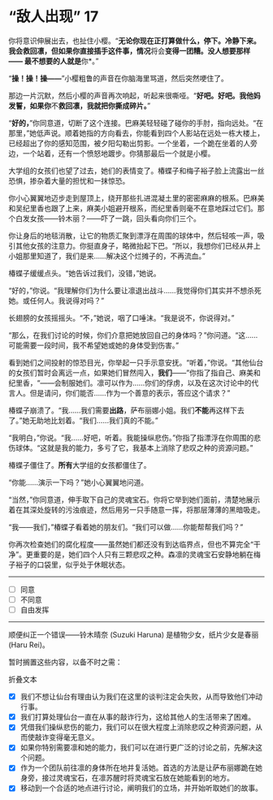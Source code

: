 # “敌人出现” 17

你将意识伸展出去，也扯住小樱。“**无论你现在正打算做什么，**停下**。冷静下来。我会救回凛，但如果你直接插手这件事，情况**将会**变得一团糟。没人想要那样 —— 最不想要的人就是**你*。”

“**操！操！操——**”小樱粗鲁的声音在你脑海里骂道，然后突然哽住了。

那边一片沉默，然后小樱的声音再次响起，听起来很嘶哑。“**好吧。好吧。我他妈发誓，如果你**不**救回凛，我就把你撕成碎片。**”

“**好的，**”你同意道，切断了这个连接。巴麻美轻轻碰了碰你的手肘，指向远处。“在那里，”她低声说。顺着她指的方向看去，你能看到四个人影站在远处一栋大楼上，已经超出了你的感知范围，被夕阳勾勒出剪影。一个坐着，一个跪在坐着的人旁边，一个站着，还有一个愤怒地踱步。你猜那最后一个就是小樱。

大学组的女孩们也望了过去，她们的表情变了。椿蝶子和梅子裕子脸上流露出一丝恐惧，掺杂着大量的担忧和一抹惊恐。

你小心翼翼地迈步走到屋顶上，绕开那些扎进混凝土里的密密麻麻的根系。巴麻美和吴纪里香也跟了上来，麻美小姐避开根系，而纪里香则毫不在意地踩过它们。那个白发女孩——铃木丽？——吓了一跳，回头看向你们三个。

你让身后的地毯消散，让它的物质汇聚到漂浮在周围的球体中，然后轻咳一声，吸引其他女孩的注意力。你挺直身子，略微抬起下巴。“所以，我想你们已经从井上小姐那里知道了，我们是来……解决这个烂摊子的，不再流血。”

椿蝶子缓缓点头。“她告诉过我们，没错，”她说。

“好的，”你说。“我理解你们为什么要让凛退出战斗……我觉得你们其实并不想杀死她。或任何人。我说得对吗？”

长翅膀的女孩摇摇头。“不，”她说，咽了口唾沫。“我是说不，你说得对。”

“那么，在我们讨论的时候，你们介意把她放回自己的身体吗？”你问道。“这……可能需要一段时间，我不希望她或她的身体受到伤害。”

看到她们之间投射的惊恐目光，你举起一只手示意安抚。“听着，”你说。“其他仙台的女孩们暂时会离远一点，如果她们冒然闯入，**我们**——”你指了指自己、麻美和纪里香，“——会制服她们。凛可以作为……你们的俘虏，以及在这次讨论中的代言人。但是请问，你们能否……作为一个善意的表示，答应这个请求？”

椿蝶子崩溃了。“我……我们需要**出路**，萨布丽娜小姐。我们**不能**再这样下去了。”她无助地比划着。“我们……我们真的不能。”

“我明白，”你说。“我……好吧，听着。我能操纵悲伤。”你指了指漂浮在你周围的悲伤球体。“这就是我的能力，多亏了它，我基本上消除了悲叹之种的资源问题。”

椿蝶子僵住了。**所有**大学组的女孩都僵住了。

“你能……演示一下吗？”她小心翼翼地问道。

“当然，”你同意道，伸手取下自己的灵魂宝石。你将它举到她们面前，清楚地展示着在其深处旋转的污浊痕迹，然后用另一只手随意一挥，将那层薄薄的黑暗吸走。

“我——我们，”椿蝶子看着她的朋友们。“我们可以做……你能帮帮我们吗？”

你再次检查她们的腐化程度——虽然她们都还没有到达临界点，但也不算完全“干净”。更重要的是，她们四个人只有三颗悲叹之种。森凛的灵魂宝石安静地躺在梅子裕子的口袋里，似乎处于休眠状态。

---

- [ ] 同意
- [ ] 不同意
- [ ] 自由发挥

---

顺便纠正一个错误——铃木晴奈 (Suzuki Haruna) 是植物少女，纸片少女是春丽 (Haru Rei)。

暂时搁置这些内容，以备不时之需：

折叠文本

- [x] 我们不想让仙台有理由认为我们在这里的谈判注定会失败，从而导致他们冲动行事。
- [x] 我们打算处理仙台一直在从事的敲诈行为，这给其他人的生活带来了困难。
- [x] 凭借我们操纵悲伤的能力，我们可以在很大程度上消除悲叹之种资源问题，从而使敲诈变得毫无意义。
- [x] 如果你特别需要凛和她的能力，我们可以在进行更广泛的讨论之前，先解决这个问题。
- [x] 作为一个团队前往凛的身体所在地并复活她。首选的方法是让萨布丽娜跪在她身旁，接过灵魂宝石，在凛苏醒时将灵魂宝石放在她能看到的地方。
- [x] 移动到一个合适的地点进行讨论，阐明我们的立场，并开始听取她们的故事。
